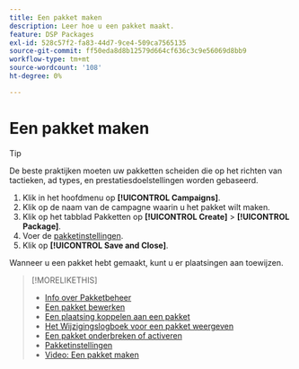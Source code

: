 ```yaml
---
title: Een pakket maken
description: Leer hoe u een pakket maakt.
feature: DSP Packages
exl-id: 528c57f2-fa83-44d7-9ce4-509ca7565135
source-git-commit: ff50eda8d8b12579d664cf636c3c9e56069d8bb9
workflow-type: tm+mt
source-wordcount: '108'
ht-degree: 0%

---
```


# Een pakket maken

>[!TIP]
>
>De beste praktijken moeten uw pakketten scheiden die op het richten van tactieken, ad types, en prestatiesdoelstellingen worden gebaseerd.

1. Klik in het hoofdmenu op **[!UICONTROL Campaigns]**.
1. Klik op de naam van de campagne waarin u het pakket wilt maken.
1. Klik op het tabblad Pakketten op **[!UICONTROL Create]** > **[!UICONTROL Package]**.
1. Voer de [pakketinstellingen](package-settings.md).
1. Klik op **[!UICONTROL Save and Close]**.

Wanneer u een pakket hebt gemaakt, kunt u er plaatsingen aan toewijzen.

>[!MORELIKETHIS]
>
>* [Info over Pakketbeheer](package-about.md)
>* [Een pakket bewerken](package-edit.md)
>* [Een plaatsing koppelen aan een pakket](package-attach-placement.md)
>* [Het Wijzigingslogboek voor een pakket weergeven](package-change-log.md)
>* [Een pakket onderbreken of activeren](package-pause-activate.md)
>* [Pakketinstellingen](package-settings.md)
>* [Video: Een pakket maken](https://experienceleague.adobe.com/docs/advertising-learn/tutorials/dsp/package-create.html)

